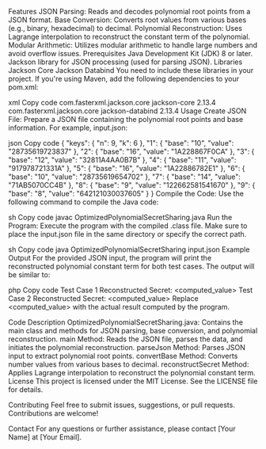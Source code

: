 Features
JSON Parsing: Reads and decodes polynomial root points from a JSON format.
Base Conversion: Converts root values from various bases (e.g., binary, hexadecimal) to decimal.
Polynomial Reconstruction: Uses Lagrange interpolation to reconstruct the constant term of the polynomial.
Modular Arithmetic: Utilizes modular arithmetic to handle large numbers and avoid overflow issues.
Prerequisites
Java Development Kit (JDK) 8 or later.
Jackson library for JSON processing (used for parsing JSON).
Libraries
Jackson Core
Jackson Databind
You need to include these libraries in your project. If you're using Maven, add the following dependencies to your pom.xml:

xml
Copy code
<dependency>
    <groupId>com.fasterxml.jackson.core</groupId>
    <artifactId>jackson-core</artifactId>
    <version>2.13.4</version>
</dependency>
<dependency>
    <groupId>com.fasterxml.jackson.core</groupId>
    <artifactId>jackson-databind</artifactId>
    <version>2.13.4</version>
</dependency>
Usage
Create JSON File: Prepare a JSON file containing the polynomial root points and base information. For example, input.json:

json
Copy code
{
    "keys": {
        "n": 9,
        "k": 6
    },
    "1": {
        "base": "10",
        "value": "28735619723837"
    },
    "2": {
        "base": "16",
        "value": "1A228867F0CA"
    },
    "3": {
        "base": "12",
        "value": "32811A4AA0B7B"
    },
    "4": {
        "base": "11",
        "value": "917978721331A"
    },
    "5": {
        "base": "16",
        "value": "1A22886782E1"
    },
    "6": {
        "base": "10",
        "value": "28735619654702"
    },
    "7": {
        "base": "14",
        "value": "71AB5070CC4B"
    },
    "8": {
        "base": "9",
        "value": "122662581541670"
    },
    "9": {
        "base": "8",
        "value": "642121030037605"
    }
}
Compile the Code: Use the following command to compile the Java code:

sh
Copy code
javac OptimizedPolynomialSecretSharing.java
Run the Program: Execute the program with the compiled .class file. Make sure to place the input.json file in the same directory or specify the correct path.

sh
Copy code
java OptimizedPolynomialSecretSharing input.json
Example Output
For the provided JSON input, the program will print the reconstructed polynomial constant term for both test cases. The output will be similar to:

php
Copy code
Test Case 1 Reconstructed Secret: <computed_value>
Test Case 2 Reconstructed Secret: <computed_value>
Replace <computed_value> with the actual result computed by the program.

Code Description
OptimizedPolynomialSecretSharing.java: Contains the main class and methods for JSON parsing, base conversion, and polynomial reconstruction.
main Method: Reads the JSON file, parses the data, and initiates the polynomial reconstruction.
parseJson Method: Parses JSON input to extract polynomial root points.
convertBase Method: Converts number values from various bases to decimal.
reconstructSecret Method: Applies Lagrange interpolation to reconstruct the polynomial constant term.
License
This project is licensed under the MIT License. See the LICENSE file for details.

Contributing
Feel free to submit issues, suggestions, or pull requests. Contributions are welcome!

Contact
For any questions or further assistance, please contact [Your Name] at [Your Email].
